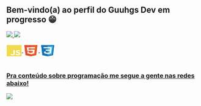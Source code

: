 ## Bem-vindo(a) ao perfil do Guuhgs Dev em progresso 😁

 <div>
   <a href="https://github.com/Guuhgs">
   <img height="180em" src="https://github-readme-stats.vercel.app/api?username=Guuhgs&show_icons=true&theme=tokyonight&include_all_commits=true&count_private=true"/>
   <img height="180em" src="https://github-readme-stats.vercel.app/api/top-langs/?username=Guuhgs&layout=compact&langs_count=6&theme=tokyonight"/>
</div>
    
<div style="display: inline_block"><br>
  <img align="center" alt="Js" height="30" width="40" src="https://raw.githubusercontent.com/devicons/devicon/master/icons/javascript/javascript-plain.svg">
  <img align="center" alt="HTML" height="30" width="40" src="https://raw.githubusercontent.com/devicons/devicon/master/icons/html5/html5-original.svg">
  <img align="center" alt="CSS" height="30" width="40" src="https://raw.githubusercontent.com/devicons/devicon/master/icons/css3/css3-original.svg">
</div>
 
<br>
 
### Pra conteúdo sobre programação me segue a gente nas redes abaixo!
 
<div> 
<a href = "mailto:g.fonseca@hotmail.com"><img src="https://img.shields.io/badge/-Gmail-%23333?style=for-the-badge&logo=outlook&logoColor=white" target="_blank"></a>
</div>
